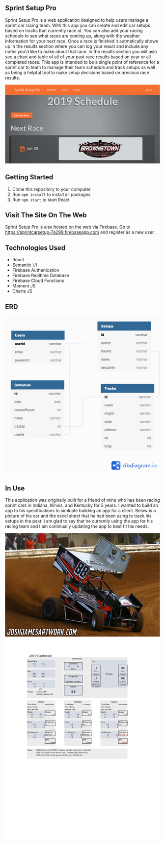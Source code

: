 ## Sprint Setup Pro
Sprint Setup Pro is a web application designed to help users manage a sprint car racing team. With this app you can create and edit car setups based on tracks that currently race at. You can also add your racing schedule to see what races are coming up, along with the weather information for your next race. Once a race is finished it autmatically shows up in the results section where you can log your result and include any notes you'd like to make about that race. In the results section you will aslo see a chart and table of all of your past race results based on year or all completed races. This app is intended to be a single point of reference for a sprint car to team to manage their team schedule and track setups as well as being a helpful tool to make setup decisions based on previous race results.

![alt text](src/img/screenshot.png)

## Getting Started
1. Clone this repository to your computer
2. Run ```npm install``` to install all packages
3. Run ```npm start``` to start React

## Visit The Site On The Web
Sprint Setup Pro is also hosted on the web via Firebase. Go to https://sprintcarsetup-7a299.firebaseapp.com and register as a new user.

## Technologies Used
- React
- Semantic UI
- Firebase Authenication
- Firebase Realtime Database
- Firebase Cloud Functions
- Moment JS
- Charts JS

## ERD
![alt text](src/img/SprintCarDBDio.png)

## In Use
This application was originally built for a friend of mine who has been racing sprint cars in Indiana, Illinois, and Kentucky for 3 years. I wanted to build an app to his specifications to simluate building an app for a client. Below is a picture of his car and the excel sheet that he had been using to track his setups in the past. I am glad to say that he currently using the app for his racing team and I am continually updating the app to best fit his needs.

![alt text](src/img/jeff.jpg)
![alt text](src/img/exampleSetup.jpg)